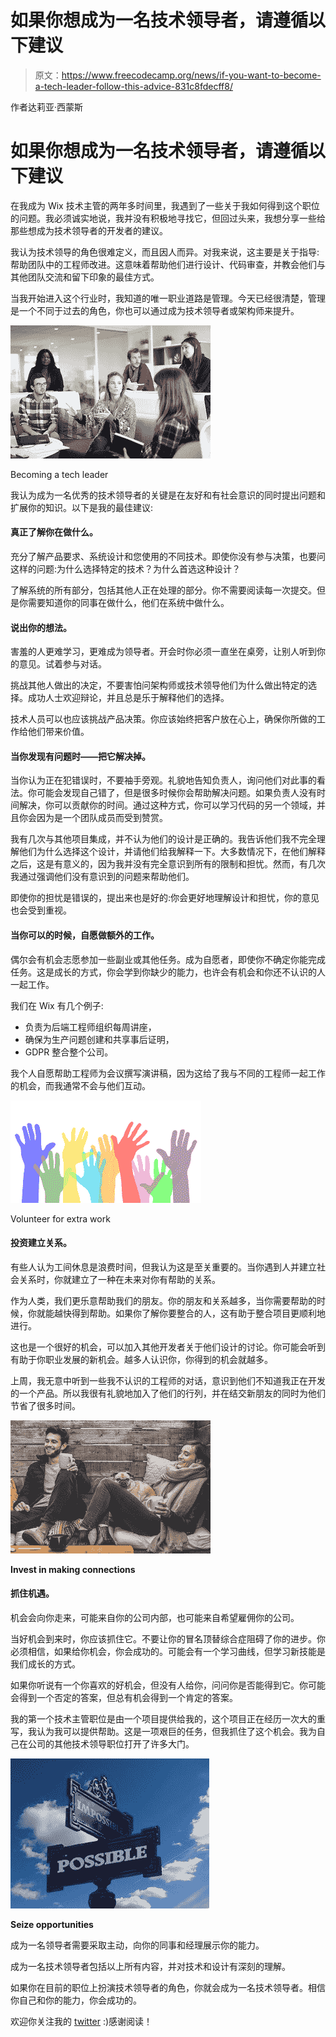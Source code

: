 # 如果你想成为一名技术领导者，请遵循以下建议

> 原文：<https://www.freecodecamp.org/news/if-you-want-to-become-a-tech-leader-follow-this-advice-831c8fdecff8/>

作者达莉亚·西蒙斯

# 如果你想成为一名技术领导者，请遵循以下建议

在我成为 Wix 技术主管的两年多时间里，我遇到了一些关于我如何得到这个职位的问题。我必须诚实地说，我并没有积极地寻找它，但回过头来，我想分享一些给那些想成为技术领导者的开发者的建议。

我认为技术领导的角色很难定义，而且因人而异。对我来说，这主要是关于指导:帮助团队中的工程师改进。这意味着帮助他们进行设计、代码审查，并教会他们与其他团队交流和留下印象的最佳方式。

当我开始进入这个行业时，我知道的唯一职业道路是管理。今天已经很清楚，管理是一个不同于过去的角色，你也可以通过成为技术领导者或架构师来提升。

![xdtPwrG7lwakdzNotTjiACq86VW2lmb9v1s5](img/ecd1760ab68fbd025e208a4c6152363c.png)

Becoming a tech leader

我认为成为一名优秀的技术领导者的关键是在友好和有社会意识的同时提出问题和扩展你的知识。以下是我的最佳建议:

#### **真正了解你在做什么**。

充分了解产品要求、系统设计和您使用的不同技术。即使你没有参与决策，也要问这样的问题:为什么选择特定的技术？为什么首选这种设计？

了解系统的所有部分，包括其他人正在处理的部分。你不需要阅读每一次提交。但是你需要知道你的同事在做什么，他们在系统中做什么。

#### **说出你的想法**。

害羞的人更难学习，更难成为领导者。开会时你必须一直坐在桌旁，让别人听到你的意见。试着参与对话。

挑战其他人做出的决定，不要害怕问架构师或技术领导他们为什么做出特定的选择。成功人士欢迎辩论，并且总是乐于解释他们的选择。

技术人员可以也应该挑战产品决策。你应该始终把客户放在心上，确保你所做的工作给他们带来价值。

#### **当你发现有问题时——把它解决掉**。

当你认为正在犯错误时，不要袖手旁观。礼貌地告知负责人，询问他们对此事的看法。你可能会发现自己错了，但是很多时候你会帮助解决问题。如果负责人没有时间解决，你可以贡献你的时间。通过这种方式，你可以学习代码的另一个领域，并且你会因为是一个团队成员而受到赞赏。

我有几次与其他项目集成，并不认为他们的设计是正确的。我告诉他们我不完全理解他们为什么选择这个设计，并请他们给我解释一下。大多数情况下，在他们解释之后，这是有意义的，因为我并没有完全意识到所有的限制和担忧。然而，有几次我通过强调他们没有意识到的问题来帮助他们。

即使你的担忧是错误的，提出来也是好的:你会更好地理解设计和担忧，你的意见也会受到重视。

#### 当你可以的时候，自愿做额外的工作。

偶尔会有机会志愿参加一些副业或其他任务。成为自愿者，即使你不确定你能完成任务。这是成长的方式，你会学到你缺少的能力，也许会有机会和你还不认识的人一起工作。

我们在 Wix 有几个例子:

*   负责为后端工程师组织每周讲座，
*   确保为生产问题创建和共享事后证明，
*   GDPR 整合整个公司。

我个人自愿帮助工程师为会议撰写演讲稿，因为这给了我与不同的工程师一起工作的机会，而我通常不会与他们互动。

![00rkEKgVhPDIIPpukDe42uEVz-PaDfFc8BVW](img/0d236e1134deac6af9c55683eab9ebfa.png)

Volunteer for extra work

#### **投资建立关系**。

有些人认为工间休息是浪费时间，但我认为这是至关重要的。当你遇到人并建立社会关系时，你就建立了一种在未来对你有帮助的关系。

作为人类，我们更乐意帮助我们的朋友。你的朋友和关系越多，当你需要帮助的时候，你就能越快得到帮助。如果你了解你要整合的人，这有助于整合项目更顺利地进行。

这也是一个很好的机会，可以加入其他开发者关于他们设计的讨论。你可能会听到有助于你职业发展的新机会。越多人认识你，你得到的机会就越多。

上周，我无意中听到一些我不认识的工程师的对话，意识到他们不知道我正在开发的一个产品。所以我很有礼貌地加入了他们的行列，并在结交新朋友的同时为他们节省了很多时间。

![yomi0HCuhkAg7NrI4hO0dikpZxuobtuA8cuA](img/764d3869279e758b02db938d59812851.png)

**Invest in making connections**

#### **抓住机遇**。

机会会向你走来，可能来自你的公司内部，也可能来自希望雇佣你的公司。

当好机会到来时，你应该抓住它。不要让你的冒名顶替综合症阻碍了你的进步。你必须相信，如果给你机会，你会成功的。可能会有一个学习曲线，但学习新技能是我们成长的方式。

如果你听说有一个你喜欢的好机会，但没有人给你，问问你是否能得到它。你可能会得到一个否定的答案，但总有机会得到一个肯定的答案。

我的第一个技术主管职位是由一个项目提供给我的，这个项目正在经历一次大的重写，我认为我可以提供帮助。这是一项艰巨的任务，但我抓住了这个机会。我为自己在公司的其他技术领导职位打开了许多大门。

![3F4wVJaSXNKv970kk8cfx0K05FUTg0TIrh9N](img/d3898c748ba832cbc2ccf59d8dcd0db7.png)

**Seize opportunities**

成为一名领导者需要采取主动，向你的同事和经理展示你的能力。

成为一名技术领导者包括以上所有内容，并对技术和设计有深刻的理解。

如果你在目前的职位上扮演技术领导者的角色，你就会成为一名技术领导者。相信你自己和你的能力，你会成功的。

欢迎你关注我的 [twitter](https://twitter.com/simonsDalia) :)感谢阅读！